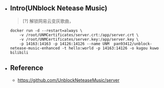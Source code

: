 
* ## Intro(UNblock Netease Music)

    > [?] 解锁网易云变灰歌曲，

    ```shell
    docker run -d --restart=always \
        -v /root/UNMCertificates/server.crt:/app/server.crt \
        -v /root/UNMCertificates/server.key:/app/server.key \
        -p 14163:14163 -p 14126:14126 --name UNM  pan93412/unblock-netease-music-enhanced -t hello:world -p 14163:14126 -o kugou kuwo bilibili
    ```
* ## Reference

    + https://github.com/UnblockNeteaseMusic/server